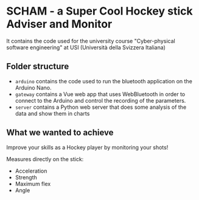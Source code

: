 # SCHAM - a Super Cool Hockey stick Adviser and Monitor
It contains the code used for the university course "Cyber-physical software engineering" at USI (Università della Svizzera Italiana)

## Folder structure
- `arduino` contains the code used to run the bluetooth application on the Arduino Nano.
- `gateway` contains a Vue web app that uses WebBluetooth in order to connect to the Arduino and control the recording of the parameters.
- `server` contains a Python web server that does some analysis of the data and show them in charts

## What we wanted to achieve
Improve your skills as a Hockey player by monitoring your shots!

Measures directly on the stick:
* Acceleration
* Strength
* Maximum flex
* Angle
